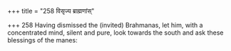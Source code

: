 +++
title = "258 विसृज्य ब्राह्मणांस्"

+++
258	Having dismissed the (invited) Brahmanas, let him, with a concentrated mind, silent and pure, look towards the south and ask these blessings of the manes: